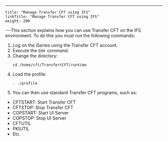 ---
    title: "Manage Transfer CFT using IFS"
    linkTitle: "Manage Transfer CFT using IFS"
    weight: 200
---This section explains how you can use Transfer CFT on the IFS environment. To do this you must run the following commands:

1. Log on the iSeries using the Transfer CFT account.
1. Execute the `QSH `command.
1. Change the directory:
    ```
    cd /home/cft/TransfertCFT/runtime
    ```
1. Load the profile:
    ```
    . ./profile
    ```
1. You can then use standard Transfer CFT programs, such as:

- CFTSTART: Start Transfer CFT
- CFTSTOP: Stop Transfer CFT
- COPSTART: Start UI Server
- COPSTOP: Stop UI Server
- CFTUTIL
- PKIUTIL
- Etc.
